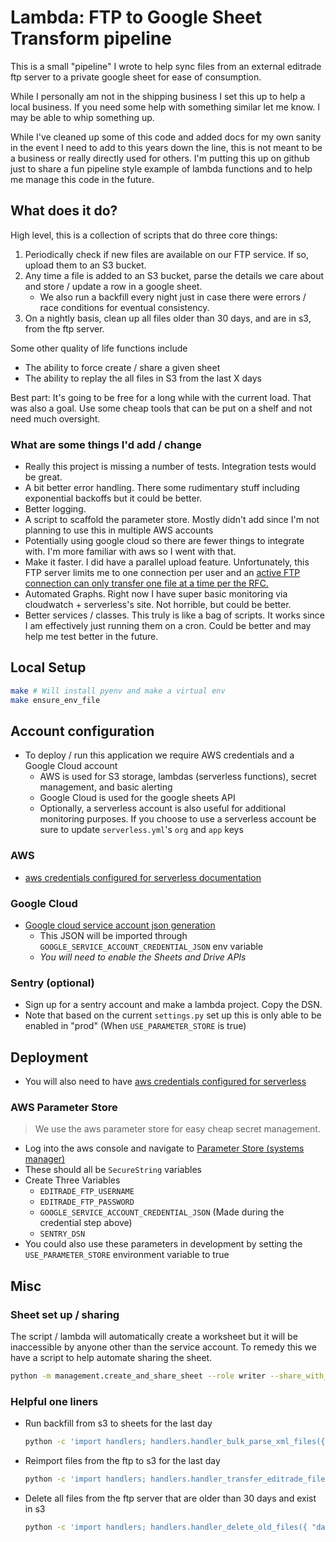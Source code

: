 # Lambda: FTP to Google Sheet Transform pipeline

This is a small "pipeline" I wrote to help sync files from an external editrade ftp server to a private google sheet for ease of consumption.

While I personally am not in the shipping business I set this up to help a local business. If you need some help with something
similar let me know. I may be able to whip something up.

While I've cleaned up some of this code and added docs for my own sanity in the event I need to add to this years down the line,
this is not meant to be a business or really directly used for others. I'm putting this up on github just to share a fun pipeline
style example of lambda functions and to help me manage this code in the future.

## What does it do?
High level, this is a collection of scripts that do three core things:

1. Periodically check if new files are available on our FTP service. If so, upload them to an S3 bucket.
1. Any time a file is added to an S3 bucket, parse the details we care about and store / update a row in a google sheet.
    - We also run a backfill every night just in case there were errors / race conditions for eventual consistency.
1. On a nightly basis, clean up all files older than 30 days, and are in s3, from the ftp server.

Some other quality of life functions include
- The ability to force create / share a given sheet
- The ability to replay the all files in S3 from the last X days

Best part: It's going to be free for a long while with the current load. That was also a goal. Use some cheap tools that
can be put on a shelf and not need much oversight.

### What are some things I'd add / change
- Really this project is missing a number of tests. Integration tests would be great.
- A bit better error handling. There some rudimentary stuff including exponential backoffs but it could be better.
- Better logging.
- A script to scaffold the parameter store. Mostly didn't add since I'm not planning to use this in multiple AWS accounts
- Potentially using google cloud so there are fewer things to integrate with. I'm more familiar with aws so I went with that.
- Make it faster. I did have a parallel upload feature. Unfortunately, this FTP server limits me to one connection per user and an [active FTP connection can only transfer one file at a time per the RFC.](https://stackoverflow.com/a/13195869) 
- Automated Graphs. Right now I have super basic monitoring via cloudwatch + serverless's site. Not horrible, but could be better.
- Better services / classes. This truly is like a bag of scripts. It works since I am effectively just running them on a cron. Could be better and may help me test better in the future.

## Local Setup
```bash
make # Will install pyenv and make a virtual env
make ensure_env_file
```

## Account configuration
* To deploy / run this application we require AWS credentials and a Google Cloud account
    * AWS is used for S3 storage, lambdas (serverless functions), secret management, and basic alerting
    * Google Cloud is used for the google sheets API
    * Optionally, a serverless account is also useful for additional monitoring purposes. If you choose to use a serverless account be sure to update `serverless.yml`'s `org` and `app` keys
    
### AWS
* [aws credentials configured for serverless documentation](https://serverless.com/framework/docs/providers/aws/guide/credentials/)

### Google Cloud
* [Google cloud service account json generation](https://cloud.google.com/iam/docs/creating-managing-service-accounts)
    * This JSON will be imported through `GOOGLE_SERVICE_ACCOUNT_CREDENTIAL_JSON` env variable
    * *You will need to enable the Sheets and Drive APIs*

### Sentry (optional)
* Sign up for a sentry account and make a lambda project. Copy the DSN.
* Note that based on the current `settings.py` set up this is only able to be enabled in "prod" (When `USE_PARAMETER_STORE` is true)
## Deployment
* You will also need to have [aws credentials configured for serverless](https://serverless.com/framework/docs/providers/aws/guide/credentials/)

### AWS Parameter Store
> We use the aws parameter store for easy cheap secret management.  
* Log into the aws console and navigate to [Parameter Store (systems manager)](https://console.aws.amazon.com/systems-manager/parameters?region=us-east-1)
* These should all be `SecureString` variables
* Create Three Variables
    * `EDITRADE_FTP_USERNAME`
    * `EDITRADE_FTP_PASSWORD`
    * `GOOGLE_SERVICE_ACCOUNT_CREDENTIAL_JSON` (Made during the credential step above)
    * `SENTRY_DSN`
* You could also use these parameters in development by setting the `USE_PARAMETER_STORE` environment variable to true

## Misc

### Sheet set up / sharing

The script / lambda will automatically create a worksheet but it will be inaccessible by anyone other than the service account. 
To remedy this we have a script to help automate sharing the sheet.

```bash
python -m management.create_and_share_sheet --role writer --share_with_email EMAIL_OF_INTEREST@gmail.com
```

### Helpful one liners

- Run backfill from s3 to sheets for the last day
    ```bash
    python -c 'import handlers; handlers.handler_bulk_parse_xml_files({ "days_back": 1 }, {})'
    ```
- Reimport files from the ftp to s3 for the last day
    ```bash
    python -c 'import handlers; handlers.handler_transfer_editrade_files_to_s3({ "days_back": 1 }, {})'
    ```
- Delete all files from the ftp server that are older than 30 days and exist in s3
    ```bash
    python -c 'import handlers; handlers.handler_delete_old_files({ "days_back": 30, "dry_run": "false" }, {})'
    ```